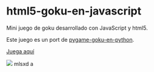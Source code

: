 html5-goku-en-javascript
========================

Mini juego de goku desarrollado con JavaScript y html5.

Este juego es un port de [pygame-goku-en-python](https://github.com/enjoy-games/pygame-goku-en-python/).

[Juega aquí](http://enjoy-games.github.io/html5-goku-en-javascript/)

<img src="https://raw.github.com/binary-sequence/pygame-goku-en-python/master/screenshot-goku-en-javascript.jpg" style="border:0;">
mlsxd
a
